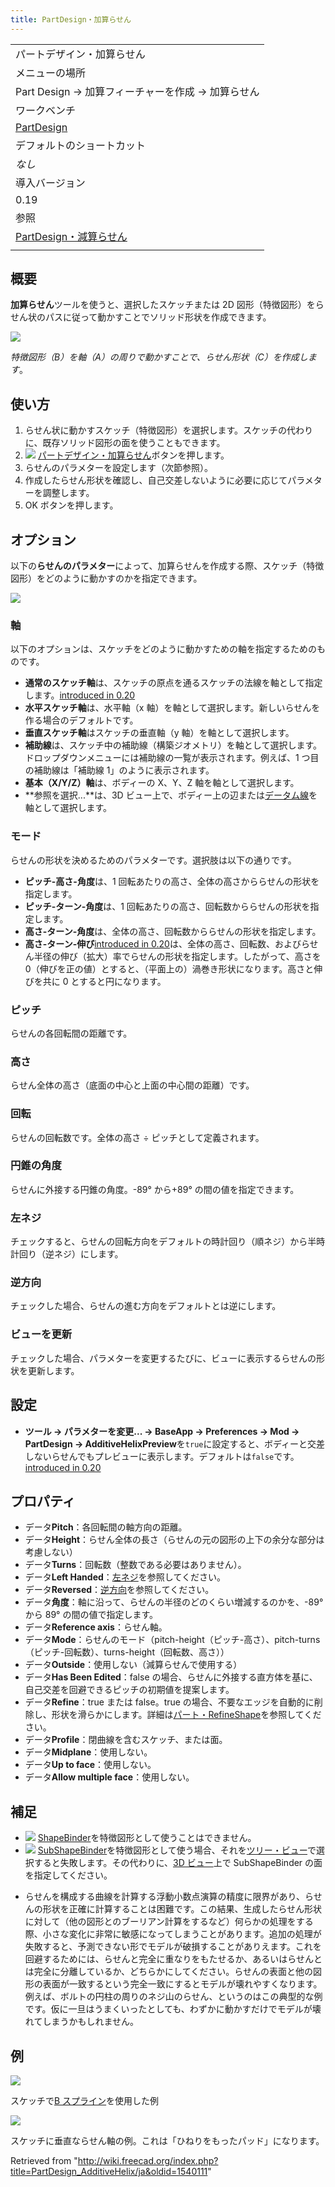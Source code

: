 ```yaml
---
title: PartDesign・加算らせん
---
```


|                                                                                            |
| ------------------------------------------------------------------------------------------ |
| パートデザイン・加算らせん                                                                 |
| メニューの場所                                                                             |
| Part Design → 加算フィーチャーを作成 → 加算らせん                                          |
| ワークベンチ                                                                               |
| [PartDesign](/PartDesign_Workbench "PartDesign Workbench")                                 |
| デフォルトのショートカット                                                                 |
| _なし_                                                                                     |
| 導入バージョン                                                                             |
| 0.19                                                                                       |
| 参照                                                                                       |
| [PartDesign・減算らせん](/PartDesign_SubtractiveHelix/ja "PartDesign SubtractiveHelix/ja") |
|                                                                                            |

## 概要

**加算らせん**ツールを使うと、選択したスケッチまたは 2D 図形（特徴図形）をらせん状のパスに従って動かすことでソリッド形状を作成できます。

![](/images/PartDesign_AdditiveHelix_example_overview.png)

_特徴図形（B）を軸（A）の周りで動かすことで、らせん形状（C）を作成します_。

## 使い方

1. らせん状に動かすスケッチ（特徴図形）を選択します。スケッチの代わりに、既存ソリッド図形の面を使うこともできます。
2. ![](/images/PartDesign_AdditiveHelix.svg) [パートデザイン・加算らせん](/PartDesign_AdditiveHelix "PartDesign AdditiveHelix")ボタンを押します。
3. らせんのパラメターを設定します（次節参照）。
4. 作成したらせん形状を確認し、自己交差しないように必要に応じてパラメターを調整します。
5. OK ボタンを押します。

## オプション

以下の**らせんのパラメター**によって、加算らせんを作成する際、スケッチ（特徴図形）をどのように動かすのかを指定できます。

![](/images/PartDesign_AdditiveHelix_taskpanel.png)

### 軸

以下のオプションは、スケッチをどのように動かすための軸を指定するためのものです。

- **通常のスケッチ軸**は、スケッチの原点を通るスケッチの法線を軸として指定します。[introduced in 0.20](/Release_notes_0.20 "Release notes 0.20")
- **水平スケッチ軸**は、水平軸（x 軸）を軸として選択します。新しいらせんを作る場合のデフォルトです。
- **垂直スケッチ軸**はスケッチの垂直軸（y 軸）を軸として選択します。
- **補助線**は、スケッチ中の補助線（構築ジオメトリ）を軸として選択します。ドロップダウンメニューには補助線の一覧が表示されます。例えば、1 つ目の補助線は「補助線 1」のように表示されます。
- **基本（X/Y/Z）軸**は、ボディーの X、Y、Z 軸を軸として選択します。
- **参照を選択...**は、3D ビュー上で、ボディー上の辺または[データム線](/PartDesign_Line "PartDesign Line")を軸として選択します。

### モード

らせんの形状を決めるためのパラメターです。選択肢は以下の通りです。

- **ピッチ-高さ-角度**は、1 回転あたりの高さ、全体の高さかららせんの形状を指定します。
- **ピッチ-ターン-角度**は、1 回転あたりの高さ、回転数かららせんの形状を指定します。
- **高さ-ターン-角度**は、全体の高さ、回転数かららせんの形状を指定します。
- **高さ-ターン-伸び**[introduced in 0.20](/Release_notes_0.20 "Release notes 0.20")は、全体の高さ、回転数、およびらせん半径の伸び（拡大）率でらせんの形状を指定します。したがって、高さを 0（伸びを正の値）とすると、（平面上の）渦巻き形状になります。高さと伸びを共に 0 とすると円になります。

### ピッチ

らせんの各回転間の距離です。

### 高さ

らせん全体の高さ（底面の中心と上面の中心間の距離）です。

### 回転

らせんの回転数です。全体の高さ ÷ ピッチとして定義されます。

### 円錐の角度

らせんに外接する円錐の角度。-89° から+89° の間の値を指定できます。

### 左ネジ

チェックすると、らせんの回転方向をデフォルトの時計回り（順ネジ）から半時計回り（逆ネジ）にします。

### 逆方向

チェックした場合、らせんの進む方向をデフォルトとは逆にします。

### ビューを更新

チェックした場合、パラメターを変更するたびに、ビューに表示するらせんの形状を更新します。

## 設定

- **ツール → パラメターを変更... → BaseApp → Preferences → Mod → PartDesign → AdditiveHelixPreview**を`true`に設定すると、ボディーと交差しないらせんでもプレビューに表示します。デフォルトは`false`です。 [introduced in 0.20](/Release_notes_0.20 "Release notes 0.20")

## プロパティ

- データ**Pitch**：各回転間の軸方向の距離。
- データ**Height**：らせん全体の長さ（らせんの元の図形の上下の余分な部分は考慮しない）
- データ**Turns**：回転数（整数である必要はありません）。
- データ**Left Handed**：[左ネジ](#Left_handed)を参照してください。
- データ**Reversed**：[逆方向](#Reversed)を参照してください。
- データ**角度**：軸に沿って、らせんの半径のどのくらい増減するのかを、-89° から 89° の間の値で指定します。
- データ**Reference axis**：らせん軸。
- データ**Mode**：らせんのモード（pitch-height（ピッチ-高さ）、pitch-turns（ピッチ-回転数）、turns-height（回転数、高さ））
- データ**Outside**：使用しない（減算らせんで使用する）
- データ**Has Been Edited**：false の場合、らせんに外接する直方体を基に、自己交差を回避できるピッチの初期値を提案します。
- データ**Refine**：true または false。true の場合、不要なエッジを自動的に削除し、形状を滑らかにします。詳細は[パート・RefineShape](/Part_RefineShape/ja "Part RefineShape/ja")を参照してください。
- データ**Profile**：閉曲線を含むスケッチ、または面。
- データ**Midplane**：使用しない。
- データ**Up to face**：使用しない。
- データ**Allow multiple face**：使用しない。

## 補足

- ![](/images/PartDesign_ShapeBinder.svg) [ShapeBinder](/PartDesign_ShapeBinder/ja "PartDesign ShapeBinder/ja")を特徴図形として使うことはできません。
- ![](/images/PartDesign_SubShapeBinder.svg) [SubShapeBinder](/PartDesign_SubShapeBinder/ja "PartDesign SubShapeBinder/ja")を特徴図形として使う場合、それを[ツリー・ビュー](/Tree_view "Tree view")で選択すると失敗します。その代わりに、[3D ビュー](/3D_view/ja "3D view/ja")上で SubShapeBinder の面を指定してください。

* らせんを構成する曲線を計算する浮動小数点演算の精度に限界があり、らせんの形状を正確に計算することは困難です。この結果、生成したらせん形状に対して（他の図形とのブーリアン計算をするなど）何らかの処理をする際、小さな変化に非常に敏感になってしまうことがあります。追加の処理が失敗すると、予測できない形でモデルが破損することがありえます。これを回避するためには、らせんと完全に重なりをもたせるか、あるいはらせんとは完全に分離しているか、どちらかにしてください。らせんの表面と他の図形の表面が一致するという完全一致にするとモデルが壊れやすくなります。例えば、ボルトの円柱の周りのネジ山のらせん、というのはこの典型的な例です。仮に一旦はうまくいったとしても、わずかに動かすだけでモデルが壊れてしまうかもしれません。

## 例

![](/images/PartDesign_AdditiveHelix_example_bspline.png)

スケッチで[B スプライン](/Sketcher_CreateBSpline "Sketcher CreateBSpline")を使用した例

![](/images/PartDesign_AdditiveHelix_example_twisting_pad.png)

スケッチに垂直ならせん軸の例。これは「ひねりをもったパッド」になります。

Retrieved from "<http://wiki.freecad.org/index.php?title=PartDesign_AdditiveHelix/ja&oldid=1540111>"
